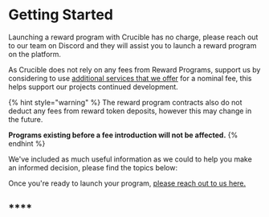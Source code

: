 # Getting Started

Launching a reward program with Crucible has no charge, please reach out to our team on Discord and they will assist you to launch a reward program on the platform.

As Crucible does not rely on any fees from Reward Programs, support us by considering to use [additional services that we offer](services-and-fees.md) for a nominal fee, this helps support our projects continued development.

{% hint style="warning" %}
The reward program contracts also do not deduct any fees from reward token deposits, however this may change in the future.&#x20;

**Programs existing before a fee introduction will not be affected.**
{% endhint %}

We've included as much useful information as we could to help you make an informed decision, please find the topics below:



Once you're ready to launch your program, [please reach out to us here.](contacting-the-team.md)

## ****
